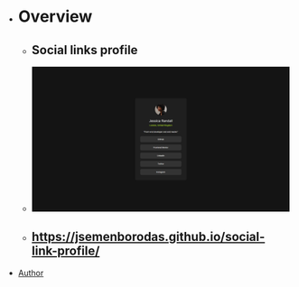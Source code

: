 

- # Overview
  - ## Social links profile
  - ![screnshot](image.png)
  - ## https://jsemenborodas.github.io/social-link-profile/

- [Author](#github.com/jsemenborodas)